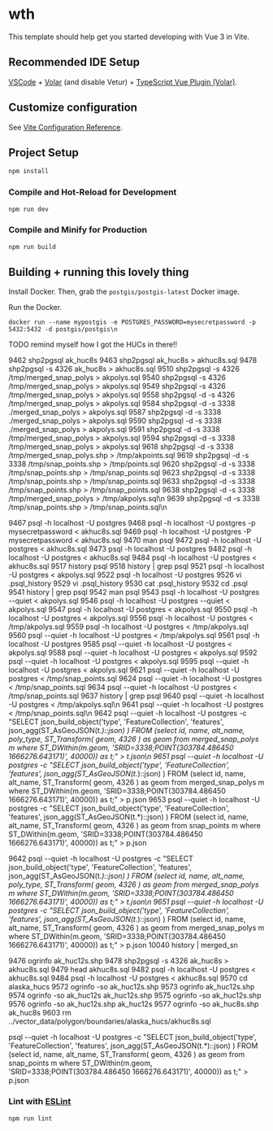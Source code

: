 # wth

This template should help get you started developing with Vue 3 in Vite.

## Recommended IDE Setup

[VSCode](https://code.visualstudio.com/) + [Volar](https://marketplace.visualstudio.com/items?itemName=Vue.volar) (and disable Vetur) + [TypeScript Vue Plugin (Volar)](https://marketplace.visualstudio.com/items?itemName=Vue.vscode-typescript-vue-plugin).

## Customize configuration

See [Vite Configuration Reference](https://vitejs.dev/config/).

## Project Setup

```sh
npm install
```

### Compile and Hot-Reload for Development

```sh
npm run dev
```

### Compile and Minify for Production

```sh
npm run build
```


## Building + running this lovely thing

Install Docker.  Then, grab the `postgis/postgis-latest` Docker image.

Run the Docker.

`docker run --name mypostgis -e POSTGRES_PASSWORD=mysecretpassword -p 5432:5432 -d postgis/postgis\n`

TODO remind myself how I got the HUCs in there!!

 9462  shp2pgsql ak_huc8s
 9463  shp2pgsql ak_huc8s > akhuc8s.sql
 9478  shp2pgsql -s 4326 ak_huc8s > akhuc8s.sql
 9510  shp2pgsql -s 4326 /tmp/merged_snap_polys > akpolys.sql
 9540  shp2pgsql -s 4326 /tmp/merged_snap_polys > akpolys.sql
 9549  shp2pgsql -s 4326 /tmp/merged_snap_polys > akpolys.sql
 9558  shp2pgsql -d -s 4326 /tmp/merged_snap_polys > akpolys.sql
 9584  shp2pgsql -d -s 3338 ./merged_snap_polys > akpolys.sql
 9587  shp2pgsql -d -s 3338 ./merged_snap_polys > akpolys.sql
 9590  shp2pgsql -d -s 3338 ./merged_snap_polys > akpolys.sql
 9591  shp2pgsql -d -s 3338 /tmp/merged_snap_polys > akpolys.sql
 9594  shp2pgsql -d -s 3338 /tmp/merged_snap_polys > akpolys.sql
 9618  shp2pgsql -d -s 3338 /tmp/merged_snap_polys.shp > /tmp/akpoints.sql
 9619  shp2pgsql -d -s 3338 /tmp/snap_points.shp > /tmp/points.sql
 9620  shp2pgsql -d -s 3338 /tmp/snap_points.shp > /tmp/snap_points.sql
 9623  shp2pgsql -d -s 3338 /tmp/snap_points.shp > /tmp/snap_points.sql
 9633  shp2pgsql -d -s 3338 /tmp/snap_points.shp > /tmp/snap_points.sql
 9638  shp2pgsql -d -s 3338 /tmp/merged_snap_polys > /tmp/akpolys.sql\n
 9639  shp2pgsql -d -s 3338 /tmp/snap_points.shp > /tmp/snap_points.sql\n


 9467  psql -h localhost -U postgres
 9468  psql -h localhost -U postgres -p mysecretpassword < akhuc8s.sql
 9469  psql -h localhost -U postgres -P mysecretpassword < akhuc8s.sql
 9470  man psql
 9472  psql -h localhost -U postgres < akhuc8s.sql
 9473  psql -h localhost -U postgres
 9482  psql -h localhost -U postgres < akhuc8s.sql
 9484  psql -h localhost -U postgres < akhuc8s.sql
 9517  history psql
 9518  history | grep psql
 9521  psql -h localhost -U postgres < akpolys.sql
 9522  psql -h localhost -U postgres
 9526  vi .psql_history
 9529  vi .psql_history
 9530  cat .psql_history
 9532  cd .psql
 9541  history | grep psql
 9542  man psql
 9543  psql -h localhost -U postgres --quiet < akpolys.sql
 9546  psql -h localhost -U postgres --quiet < akpolys.sql
 9547  psql -h localhost -U postgres < akpolys.sql
 9550  psql -h localhost -U postgres < akpolys.sql
 9556  psql -h localhost -U postgres < /tmp/akpolys.sql
 9559  psql -h localhost -U postgres < /tmp/akpolys.sql
 9560  psql --quiet -h localhost -U postgres < /tmp/akpolys.sql
 9561  psql -h localhost -U postgres
 9585  psql --quiet -h localhost -U postgres < akpolys.sql
 9588  psql --quiet -h localhost -U postgres < akpolys.sql
 9592  psql --quiet -h localhost -U postgres < akpolys.sql
 9595  psql --quiet -h localhost -U postgres < akpolys.sql
 9621  psql --quiet -h localhost -U postgres < /tmp/snap_points.sql
 9624  psql --quiet -h localhost -U postgres < /tmp/snap_points.sql
 9634  psql --quiet -h localhost -U postgres < /tmp/snap_points.sql
 9637  history | grep psql
 9640  psql --quiet -h localhost -U postgres < /tmp/akpolys.sql\n
 9641  psql --quiet -h localhost -U postgres < /tmp/snap_points.sql\n
 9642  psql --quiet -h localhost -U postgres -c "SELECT json_build_object('type', 'FeatureCollection', 'features', json_agg(ST_AsGeoJSON(t.*)::json) ) FROM (select id, name, alt_name, poly_type, ST_Transform( geom, 4326 ) as geom from merged_snap_polys m where ST_DWithin(m.geom, 'SRID=3338;POINT(303784.486450 1666276.643171)', 40000)) as t;" > t.json\n
 9651  psql --quiet -h localhost -U postgres -c "SELECT json_build_object('type', 'FeatureCollection', 'features', json_agg(ST_AsGeoJSON(t.*)::json) ) FROM (select id, name, alt_name, ST_Transform( geom, 4326 ) as geom from merged_snap_polys m where ST_DWithin(m.geom, 'SRID=3338;POINT(303784.486450 1666276.643171)', 40000)) as t;" > p.json
 9653  psql --quiet -h localhost -U postgres -c "SELECT json_build_object('type', 'FeatureCollection', 'features', json_agg(ST_AsGeoJSON(t.*)::json) ) FROM (select id, name, alt_name, ST_Transform( geom, 4326 ) as geom from snap_points m where ST_DWithin(m.geom, 'SRID=3338;POINT(303784.486450 1666276.643171)', 40000)) as t;" > p.json



 9642  psql --quiet -h localhost -U postgres -c "SELECT json_build_object('type', 'FeatureCollection', 'features', json_agg(ST_AsGeoJSON(t.*)::json) ) FROM (select id, name, alt_name, poly_type, ST_Transform( geom, 4326 ) as geom from merged_snap_polys m where ST_DWithin(m.geom, 'SRID=3338;POINT(303784.486450 1666276.643171)', 40000)) as t;" > t.json\n
 9651  psql --quiet -h localhost -U postgres -c "SELECT json_build_object('type', 'FeatureCollection', 'features', json_agg(ST_AsGeoJSON(t.*)::json) ) FROM (select id, name, alt_name, ST_Transform( geom, 4326 ) as geom from merged_snap_polys m where ST_DWithin(m.geom, 'SRID=3338;POINT(303784.486450 1666276.643171)', 40000)) as t;" > p.json
10040  history | merged_sn




9476  ogrinfo ak_huc12s.shp
 9478  shp2pgsql -s 4326 ak_huc8s > akhuc8s.sql
 9479  head akhuc8s.sql
 9482  psql -h localhost -U postgres < akhuc8s.sql
 9484  psql -h localhost -U postgres < akhuc8s.sql
 9570  cd alaska_hucs
 9572  ogrinfo -so ak_huc12s.shp
 9573  ogrinfo ak_huc12s.shp
 9574  ogrinfo -so ak_huc12s ak_huc12s.shp
 9575  ogrinfo -so ak_huc12s.shp
 9576  ogrinfo -so ak_huc12s.shp ak_huc12s
 9577  ogrinfo -so ak_huc8s.shp ak_huc8s
 9603  rm ../vector_data/polygon/boundaries/alaska_hucs/akhuc8s.sql



psql --quiet -h localhost -U postgres -c "SELECT json_build_object('type', 'FeatureCollection', 'features', json_agg(ST_AsGeoJSON(t.*)::json) ) FROM (select id, name, alt_name, ST_Transform( geom, 4326 ) as geom from snap_points m where ST_DWithin(m.geom, 'SRID=3338;POINT(303784.486450 1666276.643171)', 40000)) as t;" > p.json










### Lint with [ESLint](https://eslint.org/)

```sh
npm run lint
```
